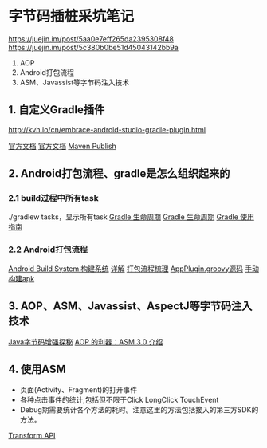 # 字节码插桩采坑笔记

https://juejin.im/post/5aa0e7eff265da2395308f48
https://juejin.im/post/5c380b0be51d45043142bb9a


1. AOP
2. Android打包流程
3. ASM、Javassist等字节码注入技术

## 1. 自定义Gradle插件
http://kvh.io/cn/embrace-android-studio-gradle-plugin.html

[官方文档](https://gradle.org/guides/?q=Plugin%20Development)
[官方文档](https://docs.gradle.org/current/userguide/custom_plugins.html)
[Maven Publish](https://docs.gradle.org/current/userguide/publishing_maven.html#publishing_maven)

## 2. Android打包流程、gradle是怎么组织起来的

### 2.1 build过程中所有task
./gradlew tasks，显示所有task
[Gradle 生命周期](https://www.heqiangfly.com/2016/03/18/development-tool-gradle-lifecycle/)
[Gradle 生命周期](https://juejin.im/post/5afec54951882542715001f2)
[Gradle 使用指南](https://www.heqiangfly.com/categories/Gradle/)

### 2.2 Android打包流程
[Android Build System 构建系统](https://blog.csdn.net/u014099894/article/details/51072084)
[详解](https://www.jianshu.com/p/019c735050e0)
[打包流程梳理](http://mouxuejie.com/blog/2016-08-04/build-and-package-flow-introduction/)
[AppPlugin.groovy源码](https://android.googlesource.com/platform/tools/build/+/master/gradle/src/main/groovy/com/android/build/gradle/AppPlugin.groovy?autodive=0%2F%2F%2F)
[手动构建apk](https://www.jianshu.com/p/5a126550920f)

## 3. AOP、ASM、Javassist、AspectJ等字节码注入技术
[Java字节码增强探秘](https://mp.weixin.qq.com/s/CH9D-E7fxuu462Q2S3t0AA)
[AOP 的利器：ASM 3.0 介绍](https://www.ibm.com/developerworks/cn/java/j-lo-asm30/)

## 4. 使用ASM
- 页面(Activity、Fragment)的打开事件
- 各种点击事件的统计,包括但不限于Click LongClick TouchEvent
- Debug期需要统计各个方法的耗时。注意这里的方法包括接入的第三方SDK的方法。

[Transform API](https://juejin.im/post/5ccd41066fb9a03204595a91)
